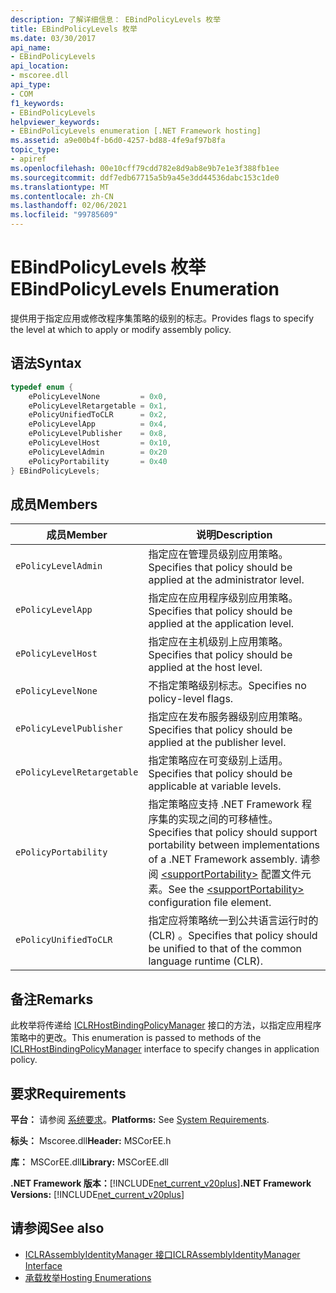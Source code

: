 ```yaml
---
description: 了解详细信息： EBindPolicyLevels 枚举
title: EBindPolicyLevels 枚举
ms.date: 03/30/2017
api_name:
- EBindPolicyLevels
api_location:
- mscoree.dll
api_type:
- COM
f1_keywords:
- EBindPolicyLevels
helpviewer_keywords:
- EBindPolicyLevels enumeration [.NET Framework hosting]
ms.assetid: a9e00b4f-b6d0-4257-bd88-4fe9af97b8fa
topic_type:
- apiref
ms.openlocfilehash: 00e10cff79cdd782e8d9ab8e9b7e1e3f388fb1ee
ms.sourcegitcommit: ddf7edb67715a5b9a45e3dd44536dabc153c1de0
ms.translationtype: MT
ms.contentlocale: zh-CN
ms.lasthandoff: 02/06/2021
ms.locfileid: "99785609"
---
```

# <a name="ebindpolicylevels-enumeration"></a><span data-ttu-id="d5832-103">EBindPolicyLevels 枚举</span><span class="sxs-lookup"><span data-stu-id="d5832-103">EBindPolicyLevels Enumeration</span></span>

<span data-ttu-id="d5832-104">提供用于指定应用或修改程序集策略的级别的标志。</span><span class="sxs-lookup"><span data-stu-id="d5832-104">Provides flags to specify the level at which to apply or modify assembly policy.</span></span>  
  
## <a name="syntax"></a><span data-ttu-id="d5832-105">语法</span><span class="sxs-lookup"><span data-stu-id="d5832-105">Syntax</span></span>  
  
```cpp  
typedef enum {  
    ePolicyLevelNone         = 0x0,  
    ePolicyLevelRetargetable = 0x1,  
    ePolicyUnifiedToCLR      = 0x2,  
    ePolicyLevelApp          = 0x4,  
    ePolicyLevelPublisher    = 0x8,  
    ePolicyLevelHost         = 0x10,  
    ePolicyLevelAdmin        = 0x20  
    ePolicyPortability       = 0x40  
} EBindPolicyLevels;  
```  
  
## <a name="members"></a><span data-ttu-id="d5832-106">成员</span><span class="sxs-lookup"><span data-stu-id="d5832-106">Members</span></span>  
  
|<span data-ttu-id="d5832-107">成员</span><span class="sxs-lookup"><span data-stu-id="d5832-107">Member</span></span>|<span data-ttu-id="d5832-108">说明</span><span class="sxs-lookup"><span data-stu-id="d5832-108">Description</span></span>|  
|------------|-----------------|  
|`ePolicyLevelAdmin`|<span data-ttu-id="d5832-109">指定应在管理员级别应用策略。</span><span class="sxs-lookup"><span data-stu-id="d5832-109">Specifies that policy should be applied at the administrator level.</span></span>|  
|`ePolicyLevelApp`|<span data-ttu-id="d5832-110">指定应在应用程序级别应用策略。</span><span class="sxs-lookup"><span data-stu-id="d5832-110">Specifies that policy should be applied at the application level.</span></span>|  
|`ePolicyLevelHost`|<span data-ttu-id="d5832-111">指定应在主机级别上应用策略。</span><span class="sxs-lookup"><span data-stu-id="d5832-111">Specifies that policy should be applied at the host level.</span></span>|  
|`ePolicyLevelNone`|<span data-ttu-id="d5832-112">不指定策略级别标志。</span><span class="sxs-lookup"><span data-stu-id="d5832-112">Specifies no policy-level flags.</span></span>|  
|`ePolicyLevelPublisher`|<span data-ttu-id="d5832-113">指定应在发布服务器级别应用策略。</span><span class="sxs-lookup"><span data-stu-id="d5832-113">Specifies that policy should be applied at the publisher level.</span></span>|  
|`ePolicyLevelRetargetable`|<span data-ttu-id="d5832-114">指定策略应在可变级别上适用。</span><span class="sxs-lookup"><span data-stu-id="d5832-114">Specifies that policy should be applicable at variable levels.</span></span>|  
|`ePolicyPortability`|<span data-ttu-id="d5832-115">指定策略应支持 .NET Framework 程序集的实现之间的可移植性。</span><span class="sxs-lookup"><span data-stu-id="d5832-115">Specifies that policy should support portability between implementations of a .NET Framework assembly.</span></span> <span data-ttu-id="d5832-116">请参阅 [\<supportPortability>](../../configure-apps/file-schema/runtime/supportportability-element.md) 配置文件元素。</span><span class="sxs-lookup"><span data-stu-id="d5832-116">See the [\<supportPortability>](../../configure-apps/file-schema/runtime/supportportability-element.md) configuration file element.</span></span>|  
|`ePolicyUnifiedToCLR`|<span data-ttu-id="d5832-117">指定应将策略统一到公共语言运行时的 (CLR) 。</span><span class="sxs-lookup"><span data-stu-id="d5832-117">Specifies that policy should be unified to that of the common language runtime (CLR).</span></span>|  
  
## <a name="remarks"></a><span data-ttu-id="d5832-118">备注</span><span class="sxs-lookup"><span data-stu-id="d5832-118">Remarks</span></span>  

 <span data-ttu-id="d5832-119">此枚举将传递给 [ICLRHostBindingPolicyManager](iclrhostbindingpolicymanager-interface.md) 接口的方法，以指定应用程序策略中的更改。</span><span class="sxs-lookup"><span data-stu-id="d5832-119">This enumeration is passed to methods of the [ICLRHostBindingPolicyManager](iclrhostbindingpolicymanager-interface.md) interface to specify changes in application policy.</span></span>  
  
## <a name="requirements"></a><span data-ttu-id="d5832-120">要求</span><span class="sxs-lookup"><span data-stu-id="d5832-120">Requirements</span></span>  

 <span data-ttu-id="d5832-121">**平台：** 请参阅 [系统要求](../../get-started/system-requirements.md)。</span><span class="sxs-lookup"><span data-stu-id="d5832-121">**Platforms:** See [System Requirements](../../get-started/system-requirements.md).</span></span>  
  
 <span data-ttu-id="d5832-122">**标头：** Mscoree.dll</span><span class="sxs-lookup"><span data-stu-id="d5832-122">**Header:** MSCorEE.h</span></span>  
  
 <span data-ttu-id="d5832-123">**库：** MSCorEE.dll</span><span class="sxs-lookup"><span data-stu-id="d5832-123">**Library:** MSCorEE.dll</span></span>  
  
 <span data-ttu-id="d5832-124">**.NET Framework 版本：**[!INCLUDE[net_current_v20plus](../../../../includes/net-current-v20plus-md.md)]</span><span class="sxs-lookup"><span data-stu-id="d5832-124">**.NET Framework Versions:** [!INCLUDE[net_current_v20plus](../../../../includes/net-current-v20plus-md.md)]</span></span>  
  
## <a name="see-also"></a><span data-ttu-id="d5832-125">请参阅</span><span class="sxs-lookup"><span data-stu-id="d5832-125">See also</span></span>

- [<span data-ttu-id="d5832-126">ICLRAssemblyIdentityManager 接口</span><span class="sxs-lookup"><span data-stu-id="d5832-126">ICLRAssemblyIdentityManager Interface</span></span>](iclrassemblyidentitymanager-interface.md)
- [<span data-ttu-id="d5832-127">承载枚举</span><span class="sxs-lookup"><span data-stu-id="d5832-127">Hosting Enumerations</span></span>](hosting-enumerations.md)
